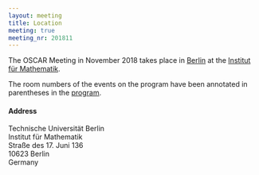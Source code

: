 ```yaml
---
layout: meeting
title: Location
meeting: true
meeting_nr: 201811
---
```


The OSCAR Meeting in November 2018 takes place in
[Berlin](https://www.berlin.de/) at the
[Institut für Mathematik](https://www.math.tu-berlin.de/fachgebiete_ag_diskalg/fg_diskrete_mathematik_geometrie/v_menue/diskrete_mathematik_geometrie/).

The room numbers of the events on the program have been annotated in
parentheses in the
[program](https://oscar.computeralgebra.de/meetings/Meeting-11-2018/program/).

<h4>Address</h4>
Technische Universität Berlin<br/>
Institut für Mathematik<br/>
Straße des 17. Juni 136<br/>
10623 Berlin<br/>
Germany
